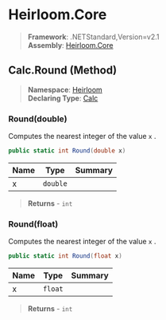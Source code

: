# Heirloom.Core

> **Framework**: .NETStandard,Version=v2.1  
> **Assembly**: [Heirloom.Core][0]

## Calc.Round (Method)

> **Namespace**: [Heirloom][0]  
> **Declaring Type**: [Calc][1]

### Round(double)

Computes the nearest integer of the value `x` .

```cs
public static int Round(double x)
```

| Name | Type     | Summary |
|------|----------|---------|
| x    | `double` |         |

> **Returns** - `int`

### Round(float)

Computes the nearest integer of the value `x` .

```cs
public static int Round(float x)
```

| Name | Type    | Summary |
|------|---------|---------|
| x    | `float` |         |

> **Returns** - `int`

[0]: ../../../Heirloom.Core.md
[1]: ../Calc.md
